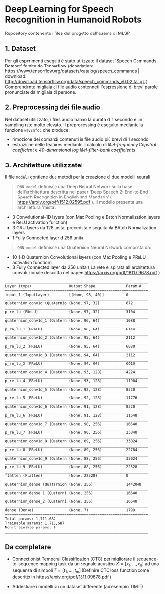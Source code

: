 # Deep Learning for Speech Recognition in Humanoid Robots
Repository contenente i files del progetto dell'esame di MLSP

## 1. Dataset
Per gli esperimenti eseguiti è stato utilizzato il dataset 'Speech Commands Dataset' fornito da Tensorflow (description: https://www.tensorflow.org/datasets/catalog/speech_commands | download: http://download.tensorflow.org/data/speech_commands_v0.02.tar.gz.)
Comprendente migliaia di file audio contenneti l'espressione di brevi parole pronunciate da migliaia di persone.

## 2. Preprocessing dei file audio
Nel dataset utilizzato, i files audio hanno la durata di 1 secondo e un sampling rate molto elevato.
Il preprocessing è eseguito mediante la funzione `wav2mfcc` che produce:
- rimozione dei comandi contenuti in file audio più brevi di 1 secondo
- estrazione delle features mediante il calcolo di *Mel-frequency Cepstral coefficient* e *40-dimensional log Mel-filter-bank coefficients*

## 3. Architetture utilizzatel
Il file `models` contiene due metodi per la creazione di due modelli neurali
> `DNN_model` definisce una Deep Neural Network sulla base dell'architettura descritta nel paper 'Deep Speech 2: End-to-End Speech Recognition in
English and Mandarin' ( https://arxiv.org/pdf/1512.02595.pdf ). Il modello presenta una architettura 'mista':
- 3 Convolutional-1D layers (con Max Pooling e Batch Normalization layers e ReLU activation function)
- 3 GRU layers da 128 unità, preceduta e seguita da BAtch Normalization layers
- 1 Fully Connected layer d 256 unità

> `QNN_model` definisce una Quaternion Neural Network composta da:
- 10 1-D Quaternion Convolutional layers (con Max Pooling e PReLU activation function)
- 3 Fully Connected layer da 256 unità
( La rete è ispirata all'architettura convoluzionale descritta nel paper: https://arxiv.org/pdf/1811.09678.pdf )

```
_________________________________________________________________
Layer (type)                 Output Shape              Param #   
=================================================================
input_1 (InputLayer)         [(None, 98, 40)]          0         
_________________________________________________________________
quaternion_conv1d (Quaternio (None, 97, 32)            672       
_________________________________________________________________
p_re_lu (PReLU)              (None, 97, 32)            3104      
_________________________________________________________________
quaternion_conv1d_1 (Quatern (None, 96, 64)            1088      
_________________________________________________________________
p_re_lu_1 (PReLU)            (None, 96, 64)            6144      
_________________________________________________________________
quaternion_conv1d_2 (Quatern (None, 95, 64)            2112      
_________________________________________________________________
p_re_lu_2 (PReLU)            (None, 95, 64)            6080      
_________________________________________________________________
quaternion_conv1d_3 (Quatern (None, 94, 64)            2112      
_________________________________________________________________
p_re_lu_3 (PReLU)            (None, 94, 64)            6016      
_________________________________________________________________
quaternion_conv1d_4 (Quatern (None, 93, 128)           4224      
_________________________________________________________________
p_re_lu_4 (PReLU)            (None, 93, 128)           11904     
_________________________________________________________________
quaternion_conv1d_5 (Quatern (None, 92, 128)           8320      
_________________________________________________________________
p_re_lu_5 (PReLU)            (None, 92, 128)           11776     
_________________________________________________________________
quaternion_conv1d_6 (Quatern (None, 91, 128)           8320      
_________________________________________________________________
p_re_lu_6 (PReLU)            (None, 91, 128)           11648     
_________________________________________________________________
quaternion_conv1d_7 (Quatern (None, 90, 256)           16640     
_________________________________________________________________
p_re_lu_7 (PReLU)            (None, 90, 256)           23040     
_________________________________________________________________
quaternion_conv1d_8 (Quatern (None, 89, 256)           33024     
_________________________________________________________________
p_re_lu_8 (PReLU)            (None, 89, 256)           22784     
_________________________________________________________________
quaternion_conv1d_9 (Quatern (None, 88, 256)           33024     
_________________________________________________________________
p_re_lu_9 (PReLU)            (None, 88, 256)           22528     
_________________________________________________________________
flatten (Flatten)            (None, 22528)             0         
_________________________________________________________________
quaternion_dense (Quaternion (None, 256)               1442048   
_________________________________________________________________
quaternion_dense_1 (Quaterni (None, 256)               16640     
_________________________________________________________________
quaternion_dense_2 (Quaterni (None, 256)               16640     
_________________________________________________________________
dense (Dense)                (None, 7)                 1799      
=================================================================
Total params: 1,711,687
Trainable params: 1,711,687
Non-trainable params: 0
_________________________________________________________________
```

## Da completare
- Connectionist Temporal Classification (CTC) per migliorare il sequence-to-sequence mapping task da un segnale acustico $X = [x_1, ... , x_n]$ ad una sequenza di simboli $T = [t_1, ...,  t_m]$ (Definire CTC loss function come descritto in https://arxiv.org/pdf/1811.09678.pdf )

- Addestrare i modelli su un dataset differente (ad esempio TIMIT)
